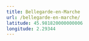 ```yaml
---
title: Bellegarde-en-Marche
url: /bellegarde-en-marche/
latitude: 45.981820000000006
longitude: 2.29344
---
```


